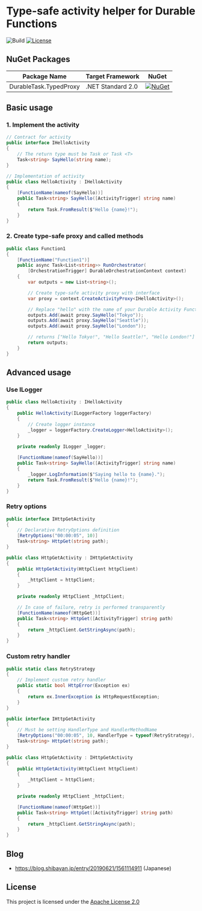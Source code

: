# Type-safe activity helper for Durable Functions

![Build](https://github.com/shibayan/durable-functions-typed-proxy/workflows/Build/badge.svg)
[![License](https://img.shields.io/github/license/shibayan/durable-functions-typed-proxy.svg)](https://github.com/shibayan/durable-functions-typed-proxy/blob/master/LICENSE)

## NuGet Packages

Package Name | Target Framework | NuGet
---|---|---
DurableTask.TypedProxy | .NET Standard 2.0 | [![NuGet](https://img.shields.io/nuget/v/DurableTask.TypedProxy.svg)](https://www.nuget.org/packages/DurableTask.TypedProxy)

## Basic usage

### 1. Implement the activity

```csharp
// Contract for activity
public interface IHelloActivity
{
    // The return type must be Task or Task <T>
    Task<string> SayHello(string name);
}

// Implementation of activity
public class HelloActivity : IHelloActivity
{
    [FunctionName(nameof(SayHello))]
    public Task<string> SayHello([ActivityTrigger] string name)
    {
        return Task.FromResult($"Hello {name}!");
    }
}
```

### 2. Create type-safe proxy and called methods

```csharp
public class Function1
{
    [FunctionName("Function1")]
    public async Task<List<string>> RunOrchestrator(
        [OrchestrationTrigger] DurableOrchestrationContext context)
    {
        var outputs = new List<string>();

        // Create type-safe activity proxy with interface
        var proxy = context.CreateActivityProxy<IHelloActivity>();

        // Replace "hello" with the name of your Durable Activity Function.
        outputs.Add(await proxy.SayHello("Tokyo"));
        outputs.Add(await proxy.SayHello("Seattle"));
        outputs.Add(await proxy.SayHello("London"));

        // returns ["Hello Tokyo!", "Hello Seattle!", "Hello London!"]
        return outputs;
    }
}
```

## Advanced usage

### Use ILogger

```csharp
public class HelloActivity : IHelloActivity
{
    public HelloActivity(ILoggerFactory loggerFactory)
    {
        // Create logger instance
        _logger = loggerFactory.CreateLogger<HelloActivity>();
    }
    
    private readonly ILogger _logger;

    [FunctionName(nameof(SayHello))]
    public Task<string> SayHello([ActivityTrigger] string name)
    {
        _logger.LogInformation($"Saying hello to {name}.");
        return Task.FromResult($"Hello {name}!");
    }
}
```

### Retry options

```csharp
public interface IHttpGetActivity
{
    // Declarative RetryOptions definition
    [RetryOptions("00:00:05", 10)]
    Task<string> HttpGet(string path);
}

public class HttpGetActivity : IHttpGetActivity
{
    public HttpGetActivity(HttpClient httpClient)
    {
        _httpClient = httpClient;
    }

    private readonly HttpClient _httpClient;

    // In case of failure, retry is performed transparently
    [FunctionName(nameof(HttpGet))]
    public Task<string> HttpGet([ActivityTrigger] string path)
    {
        return _httpClient.GetStringAsync(path);
    }
}
```

### Custom retry handler

```csharp
public static class RetryStrategy
{
    // Implement custom retry handler
    public static bool HttpError(Exception ex)
    {
        return ex.InnerException is HttpRequestException;
    }
}

public interface IHttpGetActivity
{
    // Must be setting HandlerType and HandlerMethodName
    [RetryOptions("00:00:05", 10, HandlerType = typeof(RetryStrategy), HandlerMethodName = nameof(RetryStrategy.HttpError))]
    Task<string> HttpGet(string path);
}

public class HttpGetActivity : IHttpGetActivity
{
    public HttpGetActivity(HttpClient httpClient)
    {
        _httpClient = httpClient;
    }

    private readonly HttpClient _httpClient;

    [FunctionName(nameof(HttpGet))]
    public Task<string> HttpGet([ActivityTrigger] string path)
    {
        return _httpClient.GetStringAsync(path);
    }
}
```

## Blog

- https://blog.shibayan.jp/entry/20190621/1561114911 (Japanese)

## License

This project is licensed under the [Apache License 2.0](https://github.com/shibayan/durable-functions-typed-proxy/blob/master/LICENSE)
